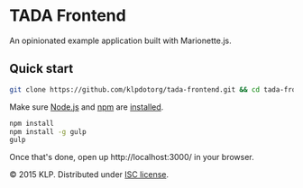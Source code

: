 TADA Frontend
================

An opinionated example application built with Marionette.js.

## Quick start


```sh
git clone https://github.com/klpdotorg/tada-frontend.git && cd tada-frontend
```

Make sure [Node.js](http://nodejs.org/) and [npm](https://www.npmjs.org/) are
[installed](http://nodejs.org/download/).

```sh
npm install
npm install -g gulp
gulp
```

Once that's done, open up http://localhost:3000/ in your browser.

&copy; 2015 KLP. Distributed under [ISC license](LICENSE.md).
